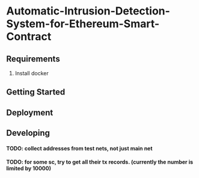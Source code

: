 # Automatic-Intrusion-Detection-System-for-Ethereum-Smart-Contract

## Requirements
1. Install docker

## Getting Started

## Deployment

## Developing
#### TODO: collect addresses from test nets, not just main net
#### TODO: for some sc, try to get all their tx records. (currently the number is limited by 10000)
